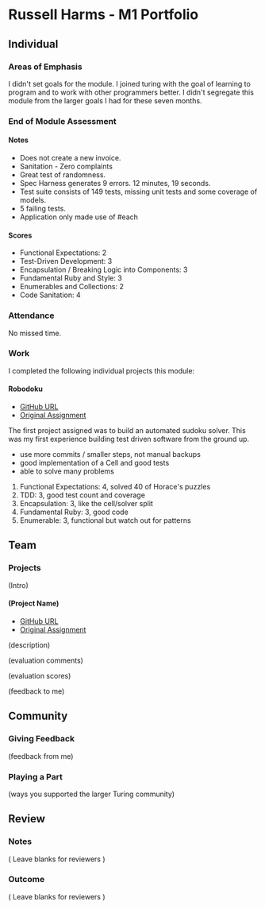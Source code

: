 # Russell Harms - M1 Portfolio

## Individual

### Areas of Emphasis

I didn't set goals for the module. I joined turing with the goal of learning to program and to work with other programmers better. I didn't segregate this module from the larger goals I had for these seven months.

### End of Module Assessment

#### Notes

* Does not create a new invoice.
* Sanitation - Zero complaints
* Great test of randomness.
* Spec Harness generates 9 errors. 12 minutes, 19 seconds.
* Test suite consists of 149 tests, missing unit tests and some coverage of models.
* 5 failing tests.
* Application only made use of #each

#### Scores

* Functional Expectations: 2
* Test-Driven Development: 3
* Encapsulation / Breaking Logic into Components: 3
* Fundamental Ruby and Style: 3
* Enumerables and Collections: 2
* Code Sanitation: 4

### Attendance

No missed time.

### Work

I completed the following individual projects this module:

#### Robodoku

* [GitHub URL](https://github.com/russelleh/robodoku)
* [Original Assignment](https://github.com/turingschool/challenges/blob/master/robodoku.markdown)

The first project assigned was to build an automated sudoku solver. This was my first experience building test driven software from the ground up.

* use more commits / smaller steps, not manual backups
* good implementation of a Cell and good tests
* able to solve many problems

1. Functional Expectations: 4, solved 40 of Horace's puzzles
2. TDD: 3, good test count and coverage
3. Encapsulation: 3, like the cell/solver split
4. Fundamental Ruby: 3, good code
5. Enumerable: 3, functional but watch out for patterns

## Team

### Projects

(Intro)

#### (Project Name)

* [GitHub URL]()
* [Original Assignment]()

(description)

(evaluation comments)

(evaluation scores)

(feedback to me)

## Community

### Giving Feedback

(feedback from me)

### Playing a Part

(ways you supported the larger Turing community)

## Review

### Notes

( Leave blanks for reviewers )

### Outcome

( Leave blanks for reviewers )
